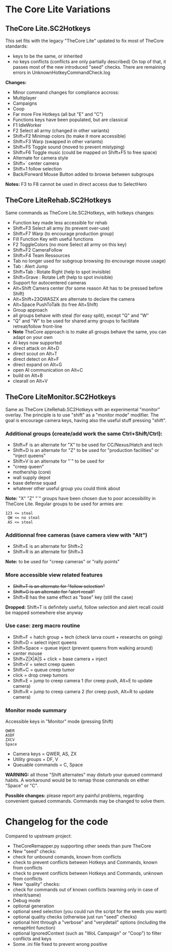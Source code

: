 The Core Lite Variations
========================

TheCore Lite.SC2Hotkeys
-----------------------

This set fits with the legacy "TheCore Lite" updated to fix most of TheCore standards:
* keys to be the same, or inherited
* no keys conflicts (conflicts are only partially described)
On top of that, it passes most of the new introduced "seed" checks.
There are remaining errors in UnknownHotkeyCommandCheck.log

**Changes:**
* Minor command changes for compliance accross:
 * Multiplayer
 * Campaigns
 * Coop
* Far more Fire Hotkeys (all but "E" and "C")
* Functions keys have been populated, but are classical
 * F1 IdleWorker
 * F2 Select all army (changed in other variants)
 * Shift+F2 Minimap colors (to make it more accessible)
 * Shift+F3 Warp (swapped in other variants)
 * Shift+F5 Toggle sound (moved to prevent mistyping)
 * Shift+F6 Toggle music (could be mapped on Shift+F5 to free space)
* Alternate for camera style
 * Shift+` center camera
 * Shift+1 follow selection
* Back/Forward Mouse Button added to browse between subgroups

**Notes:** F3 to F8 cannot be used in direct access due to SelectHero

TheCore LiteRehab.SC2Hotkeys
----------------------------

Same commands as TheCore Lite.SC2Hotkeys, with hotkeys changes:
* Function key made less accessible for rehab
 * Shift+F3 Select all army (to prevent over-use)
 * Shift+F7 Warp (to encourage production group)
* Fill Function Key with useful functions
 * F2 ToggleColors (no more Select all army on this key)
 * Shift+F2 CameraFollow
 * Shift+F4 Team Ressources
* Tab no longer used for subgroup browsing (to encourage mouse usage)
 * Tab : Alert Jump
 * Shift+Tab : Rotate Right (help to spot invisible)
 * Shift+Grave : Rotate Left (help to spot invisible)
* Support for autocentered cameras
 * Alt+Shift Camera center (for some reason Alt has to be pressed before Shift)
 * Alt+Shift+23QWASZX are alternate to declare the camera
 * Alt+Space PushToTalk (to free Alt+Shift)
* Group approach
 * all groups behave with steal (for easy split), except "Q" and "W"
 * "Q" and "W" to be used for shared army groups to facilitate retreat/follow front-line
 * **Note** TheCore approach is to make all groups behave the same, you can adapt on your own
* AI keys now supported
 * direct attack on Alt+D
 * direct scout on Alt+T
 * direct detect on Alt+F
 * direct expand on Alt+G
 * open AI communication on Alt+C
 * build on Alt+B
 * clearall on Alt+V

TheCore LiteMonitor.SC2Hotkeys
--------------------------------

Same as TheCore LiteRehab.SC2Hotkeys with an experimental "monitor" overlay.
The principle is to use "shift" as a "monitor mode" modifier.
The goal is encourage camera keys, having also the useful stuff pressing "shift".

### Additional groups (create/add work the same Ctrl+Shift/Ctrl):
* Shift+F is an alternate for "X" to be used for CC/Nexus/Hatch and tech
* Shift+D is an alternate for "Z" to be used for "production facilities" or "inject queens"
* Shift+V is an alternate for "`" to be used for
 * "creep queen"
 * mothership (core)
 * wall supply depot
 * base defense squad
 * whatever other useful group you could think about

**Note:** "X" "Z" "`" groups have been chosen due to poor accessibility in TheCore Lite.
Regular groups to be used for armies are:
```
123 <= steal
 QW <= no steal
 AS <= steal
```

### Additionnal free cameras (save camera view with "Alt")
* Shift+E is an alternate for Shift+2
* Shift+R is an alternate for Shift+3

**Note:** to be used for "creep cameras" or "rally points"

### More accessible view related features
* ~~Shift+T is an alternate for "follow selection"~~
* ~~Shift+G is an alternate for "alert recall"~~
* Shift+B has the same effect as "base" key (still the case)

**Dropped:** Shift+T is definitely useful,
follow selection and alert recall could be mapped somewhere else anyway

### Use case: zerg macro routine
* Shift+F = hatch group + tech (check larva count + researchs on going)
* Shift+D = select inject queens
* Shift+Space = queue inject (prevent queens from walking around)
* center mouse
* Shift+Z|X|A|S + click = base camera + inject
* Shift+V = select creep queen
* Shift+C = queue creep tumor
* click = drop creep tumors
* Shift+E = jump to creep camera 1 (for creep push, Alt+E to update camera)
* Shift+R = jump to creep camera 2 (for creep push, Alt+R to update camera)

### Monitor mode summary
Accessible keys in "Monitor" mode (pressing Shift)
```
QWER
ASDF
ZXCV
Space
```
* Camera keys = QWER, AS, ZX
* Utility groups = DF, V
* Queuable commands = C, Space

**WARNING:** all those "Shift alternates" may disturb your queued command habits.
A workaround would be to remap those commands on either "Space" or "C".

**Possible changes:** please report any painful problems, regarding convenient queued commands.
Commands may be changed to solve them.

Changelog for the code
======================

Compared to upstream project:
* TheCoreRemapper.py supporting other seeds than pure TheCore
* New "seed" checks:
 * check for unbound comands, known from conflicts
 * check to prevent conflicts between Hotkeys and Commands, known from conflicts
 * check to prevent conflicts between Hotkeys and Commands, unknown from conflicts
* New "quality" checks:
 * check for commands out of known conflicts (warning only in case of inherit/same)
* Debug mode
 * optional generation
 * optional seed selection (you could run the script for the seeds you want)
 * optional quality checks (otherwise just run "seed" checks)
 * optional hint through a "verbose" and "verydetail" options (including the remapHint function)
 * optional IgnoredContext (such as "WoL Campaign" or "Coop") to filter conflicts and keys
* Some .ini file fixed to prevent wrong positive
